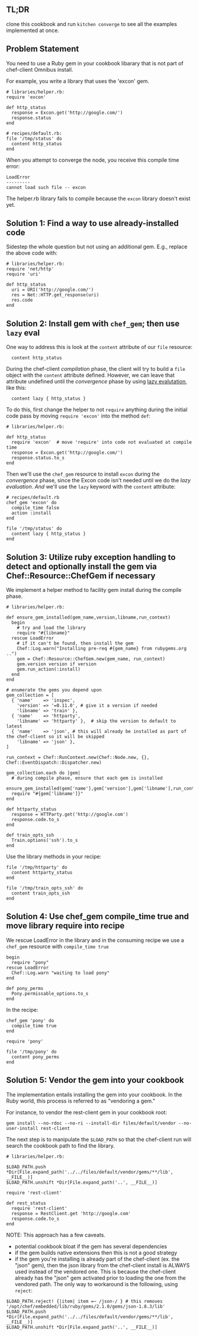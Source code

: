 ## TL;DR

clone this cookbook and run `kitchen converge` to see all the examples implemented at once.

## Problem Statement

You need to use a Ruby gem in your cookbook libarary that is not part of chef-client Omnibus install.

For example, you write a library that uses the 'excon' gem.

```
# libraries/helper.rb:
require 'excon'

def http_status
  response = Excon.get('http://google.com/')
  response.status
end
```

```
# recipes/default.rb:
file '/tmp/status' do
  content http_status
end
```

When you attempt to converge the node, you receive this compile time error:

```
LoadError
---------
cannot load such file -- excon
```

The helper.rb library fails to compile because the `excon` library doesn't exist yet.

## Solution 1: Find a way to use already-installed code

Sidestep the whole question but not using an additional gem. E.g., replace the above code with:

```
# libraries/helper.rb:
require 'net/http'
require 'uri'

def http_status
  uri = URI('http://google.com/')
  res = Net::HTTP.get_response(uri)
  res.code
end
```

## Solution 2: Install gem with `chef_gem`; then use `lazy` eval

One way to address this is look at the `content` attribute of our `file` resource:

```
  content http_status
```

During the chef-client _compilation_ phase, the client will try to build a `file` object with the `content` attribute defined. However, we can leave that attribute undefined until the _convergence_ phase by using [lazy evalutation](https://docs.chef.io/resource_common.html#lazy-evaluation), like this:

```
  content lazy { http_status }
```

To do this, first change the helper to not `require` anything during the initial code pass by moving `require 'excon'` into the method `def`:

```
# libraries/helper.rb:

def http_status
  require 'excon'  # move 'require' into code not evaluated at compile time
  response = Excon.get('http://google.com/')
  response.status.to_s
end
```

Then we'll use the `chef_gem` resource to install `excon` during the _convergence_ phase, since the Excon code isn't needed until we do the _lazy evaluation_.  *And* we'll use the `lazy` keyword with the `content` attribute:

```
# recipes/default.rb
chef_gem 'excon' do
  compile_time false
  action :install
end

file '/tmp/status' do
  content lazy { http_status }
end
```

## Solution 3: Utilize ruby exception handling to detect and optionally install the gem via Chef::Resource::ChefGem if necessary

We implement a helper method to facility gem install during the compile phase.
```
# libraries/helper.rb:

def ensure_gem_installed(gem_name,version,libname,run_context)
  begin
    # try and load the library
    require "#{libname}"
  rescue LoadError
    # if it can't be found, then install the gem
    Chef::Log.warn("Installing pre-req #{gem_name} from rubygems.org ..")
    gem = Chef::Resource::ChefGem.new(gem_name, run_context)
    gem.version version if version
    gem.run_action(:install)
  end
end

# enumerate the gems you depend upon
gem_collection = [
  { 'name'    => 'inspec',
    'version' => '=0.11.0', # give it a version if needed
    'libname' => 'train' },
  { 'name'    => 'httparty',
    'libname' => 'httparty' },  # skip the version to default to latest
  { 'name'    => 'json', # this will already be installed as part of the chef-client so it will be skipped
    'libname' => 'json' },
]

run_context = Chef::RunContext.new(Chef::Node.new, {}, Chef::EventDispatch::Dispatcher.new)

gem_collection.each do |gem|
  # during compile phase, ensure that each gem is installed
  ensure_gem_installed(gem['name'],gem['version'],gem['libname'],run_context)
  require "#{gem['libname']}"
end

def httparty_status
  response = HTTParty.get('http://google.com')
  response.code.to_s
end

def train_opts_ssh
  Train.options('ssh').to_s
end
```

Use the library methods in your recipe:
```
file '/tmp/httparty' do
  content httparty_status
end

file '/tmp/train_opts_ssh' do
  content train_opts_ssh
end
```

## Solution 4: Use chef_gem compile_time true and move library require into recipe

We rescue LoadError in the library and in the consuming recipe we use a `chef_gem` resource with `compile_time true`
```
begin
  require "pony"
rescue LoadError
  Chef::Log.warn "waiting to load pony"
end

def pony_perms
  Pony.permissable_options.to_s
end
```

In the recipe:
```
chef_gem 'pony' do
  compile_time true
end

require 'pony'

file '/tmp/pony' do
  content pony_perms
end
```

## Solution 5: Vendor the gem into your cookbook
The implementation entails installing the gem into your cookbook. In the Ruby world, this process is referred to as "vendoring a gem."

For instance, to vendor the rest-client gem in your cookbook root:
```
gem install --no-rdoc --no-ri --install-dir files/default/vendor --no-user-install rest-client
```

The next step is to manipulate the `$LOAD_PATH` so that the chef-client run will search the cookbook path to find the library.
```
# libraries/helper.rb:

$LOAD_PATH.push *Dir[File.expand_path('../../files/default/vendor/gems/**/lib', __FILE__)]
$LOAD_PATH.unshift *Dir[File.expand_path('..', __FILE__)]

require 'rest-client'

def rest_status
  require 'rest-client'
  response = RestClient.get 'http://google.com'
  response.code.to_s
end
```

NOTE:  This approach has a few caveats.
 - potential cookbook bloat if the gem has several dependencies
 - if the gem builds native extensions then this is not a good strategy
 - if the gem you're installing is already part of the chef-client (ex. the "json" gem), then the json library from the chef-client install is ALWAYS used instead of the vendored one.  This is because the chef-client already has the "json" gem activated prior to loading the one from the vendored path.  The only way to workaround is the following, using `reject`:

```
$LOAD_PATH.reject! {|item| item =~ /json-/ } # this removes '/opt/chef/embedded/lib/ruby/gems/2.1.0/gems/json-1.8.3/lib'
$LOAD_PATH.push *Dir[File.expand_path('../../files/default/vendor/gems/**/lib', __FILE__)]
$LOAD_PATH.unshift *Dir[File.expand_path('..', __FILE__)]
```

